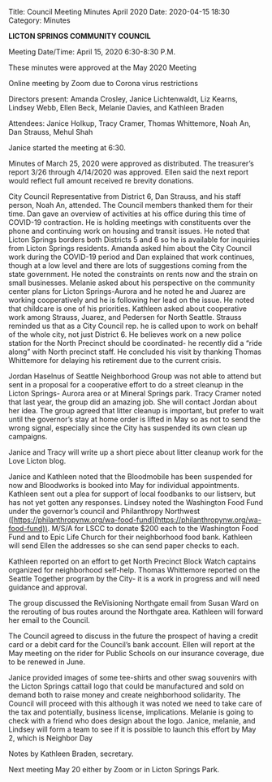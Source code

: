 Title: Council Meeting Minutes April 2020
Date: 2020-04-15 18:30
Category: Minutes

**LICTON SPRINGS COMMUNITY COUNCIL**

Meeting Date/Time: April 15, 2020 6:30-8:30 P.M.

These minutes were approved at the May 2020 Meeting

Online meeting by Zoom due to Corona virus restrictions

Directors present: Amanda Crosley, Janice Lichtenwaldt, Liz Kearns, Lindsey Webb, Ellen Beck, Melanie Davies, and Kathleen Braden

Attendees: Janice Holkup, Tracy Cramer, Thomas Whittemore, Noah An, Dan Strauss, Mehul Shah

Janice started the meeting at 6:30.

Minutes of March 25, 2020 were approved as distributed. The treasurer’s report 3/26 through 4/14/2020 was approved.  Ellen said the next report would reflect full amount received re brevity donations.

City Council Representative from District 6, Dan Strauss, and his staff person, Noah An, attended.  The Council members thanked them for their time. Dan gave an overview of activities at his office during this time of COVID-19 contraction. He is holding meetings with constituents over the phone and continuing work on housing and transit issues.  He noted that Licton Springs borders both Districts 5 and 6 so he is available for inquiries from Licton Springs residents. Amanda asked him about the City Council work during the COVID-19 period and Dan explained that work continues, though at  a low level and there are lots of suggestions coming from the state government.  He noted the constraints on rents now and the strain on small businesses.  Melanie asked about his perspective on the community center plans for Licton Springs-Aurora and he noted he and Juarez are working cooperatively and he is following her lead on the issue. He noted that childcare is one of his priorities.  Kathleen asked about cooperative work among Strauss, Juarez, and Pedersen for North Seattle. Strauss reminded us that as a City Council rep. he is called upon to work on behalf of the whole city, not just District 6. He believes work on a new police station for the North Precinct should be coordinated- he recently did a “ride along” with North precinct staff. He concluded his visit by thanking Thomas Whittemore for delaying his retirement due to the current crisis.

Jordan Haselnus of Seattle Neighborhood Group was not able to attend but sent in a proposal for a cooperative effort to do a street cleanup in the Licton Springs- Aurora area or at Mineral Springs park.  Tracy Cramer noted that last year, the group did an amazing job. She will contact Jordan about her idea.  The group agreed that litter cleanup is important, but prefer to wait until the governor’s stay at home order is lifted in May so as not to send the wrong signal, especially since the City has suspended its own clean up campaigns.

Janice and Tracy will write up a short piece about litter cleanup work for the Love Licton blog.

Janice and Kathleen noted that the Bloodmobile has been suspended for now and Bloodworks is booked into May for individual appointments. Kathleen sent out a plea for support of local foodbanks to our listserv, but has not yet gotten any responses. Lindsey noted the Washington Food Fund under the governor’s council and Philanthropy Northwest ([https://philanthropynw.org/wa-food-fund](https://philanthropynw.org/wa-food-fund)). M/S/A for LSCC to donate $200 each to the Washington Food Fund and to Epic Life Church for their neighborhood food bank.  Kathleen will send Ellen the addresses so she can send paper checks to each.

Kathleen reported on an effort to get North Precinct Block Watch captains organized for neighborhood self-help. Thomas Whittemore reported on the Seattle Together program by the City- it is a work in progress and will need guidance and approval. 

The group discussed the ReVisioning Northgate email  from Susan Ward on the rerouting of bus routes around the Northgate area.  Kathleen will forward her email to the Council. 

The Council agreed to discuss in the future the prospect of having a credit card or a debit card for the Council’s bank account.  Ellen will report at the May meeting on the rider for Public Schools on our insurance coverage, due to be renewed in June.

Janice provided images of some tee-shirts and other swag souvenirs with the Licton Springs cattail logo that could be manufactured and sold on demand both to raise money and create neighborhood solidarity. The Council will proceed with this although it was noted we need to take care of the tax and potentially, business license, implications.  Melanie is going to check with a friend who does design about the logo.  Janice, melanie, and Lindsey will form a team to see if it is possible to launch this effort by May 2, which is Neighbor Day

Notes by Kathleen Braden, secretary.

Next meeting May 20 either by Zoom or in Licton Springs Park.
